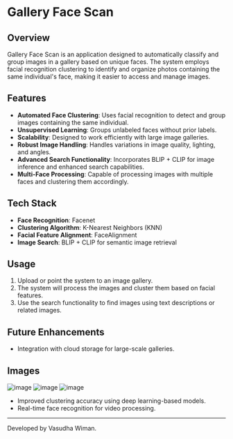 # Gallery Face Scan

## Overview
Gallery Face Scan is an application designed to automatically classify and group images in a gallery based on unique faces. The system employs facial recognition clustering to identify and organize photos containing the same individual's face, making it easier to access and manage images.

## Features
- **Automated Face Clustering**: Uses facial recognition to detect and group images containing the same individual.
- **Unsupervised Learning**: Groups unlabeled faces without prior labels.
- **Scalability**: Designed to work efficiently with large image galleries.
- **Robust Image Handling**: Handles variations in image quality, lighting, and angles.
- **Advanced Search Functionality**: Incorporates BLIP + CLIP for image inference and enhanced search capabilities.
- **Multi-Face Processing**: Capable of processing images with multiple faces and clustering them accordingly.
## Tech Stack
- **Face Recognition**: Facenet
- **Clustering Algorithm**: K-Nearest Neighbors (KNN)
- **Facial Feature Alignment**: FaceAlignment
- **Image Search**: BLIP + CLIP for semantic image retrieval

## Usage
1. Upload or point the system to an image gallery.
2. The system will process the images and cluster them based on facial features.
3. Use the search functionality to find images using text descriptions or related images.

## Future Enhancements
- Integration with cloud storage for large-scale galleries.

## Images
![image](https://github.com/user-attachments/assets/c52f067d-490b-4d01-b433-1ec50a9cc06f)
![image](https://github.com/user-attachments/assets/13a36447-5014-4d18-943a-36a4955c48c5)
![image](https://github.com/user-attachments/assets/a269d702-9070-48c4-81b0-80cad9f946a2)



- Improved clustering accuracy using deep learning-based models.
- Real-time face recognition for video processing.

---
Developed by Vasudha Wiman.

